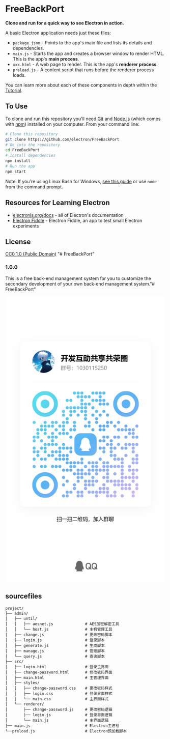 # FreeBackPort

**Clone and run for a quick way to see Electron in action.**

A basic Electron application needs just these files:

- `package.json` - Points to the app's main file and lists its details and dependencies.
- `main.js` - Starts the app and creates a browser window to render HTML. This is the app's **main process**.
- `xxx.html` - A web page to render. This is the app's **renderer process**.
- `preload.js` - A content script that runs before the renderer process loads.

You can learn more about each of these components in depth within the [Tutorial](https://electronjs.org/docs/latest/tutorial/tutorial-prerequisites).

## To Use

To clone and run this repository you'll need [Git](https://git-scm.com) and [Node.js](https://nodejs.org/en/download/) (which comes with [npm](http://npmjs.com)) installed on your computer. From your command line:

```bash
# Clone this repository
git clone https://github.com/electron/FreeBackPort
# Go into the repository
cd FreeBackPort
# Install dependencies
npm install
# Run the app
npm start
```

Note: If you're using Linux Bash for Windows, [see this guide](https://www.howtogeek.com/261575/how-to-run-graphical-linux-desktop-applications-from-windows-10s-bash-shell/) or use `node` from the command prompt.

## Resources for Learning Electron

- [electronjs.org/docs](https://electronjs.org/docs) - all of Electron's documentation
- [Electron Fiddle](https://electronjs.org/fiddle) - Electron Fiddle, an app to test small Electron experiments

## License

[CC0 1.0 (Public Domain)](LICENSE.md)
"# FreeBackPort" 

### 1.0.0

This is a free back-end management system for you to customize the secondary development of your own back-end management system."# FreeBackPort" 

![欢迎加入](./img/qqun.png)

## sourcefiles
```
project/
├── admin/
│   ├── until/
│   │   ├── aesnet.js              # AES加密解密工具
│   │   └── host.js                # 主机管理工具
│   ├── change.js                  # 更改密码脚本
│   ├── login.js                   # 登录脚本 
│   ├── generate.js                # 生成脚本  
│   ├── manage.js                  # 管理脚本
│   └── query.js                   # 查询脚本
├── src/
│   ├── login.html                 # 登录主界面
│   ├── change-password.html       # 修改密码界面
│   ├── main.html                  # 主管理界面
│   ├── styles/
│   │   ├── change-password.css    # 更改密码样式
│   │   ├── login.css              # 登录界面样式
│   │   └── main.css               # 主界面样式
│   └── renderer/
│       ├── change-password.js     # 更改密码逻辑
│       ├── login.js               # 登录界面逻辑
│       └── main.js                # 主界面逻辑
├── main.js                        # Electron主进程
└──preload.js                      # Electron预加载脚本